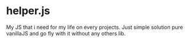 # helper.js
My JS that i need for my life on every projects. Just simple solution pure vanillaJS and go fly with it without any others lib.
